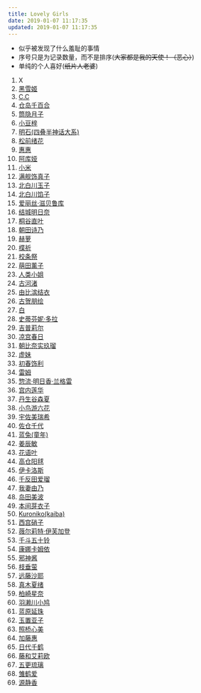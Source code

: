 ```yaml
---
title: Lovely Girls
date: 2019-01-07 11:17:35
updated: 2019-01-07 11:17:35
---
```


- 似乎被发现了什么羞耻的事情  
- 序号只是为记录数量，而不是排序(~~大家都是我的天使！（恶心）~~)
- 单纯的个人喜好(~~纸片人老婆~~)

1. X
2. [黑雪姬](https://zh.moegirl.org/黑雪姬)
3. [C.C](https://zh.moegirl.org/C.C.)
4. [仓岛千百合](https://zh.moegirl.org/仓岛千百合)
5. [筒隐月子](https://zh.moegirl.org/筒隐月子)
6. [小豆梓](https://zh.moegirl.org/小豆梓)
7. [明石(四叠半神话大系)][明石]
8. [松前绪花](https://zh.moegirl.org/松前绪花)
9. [惠惠](https://zh.moegirl.org/惠惠)
10. [阿库娅][阿库娅]
11. [小米](https://zh.moegirl.org/小米)
12. [满舰饰真子](https://zh.moegirl.org/满舰饰真子)
13. [北白川玉子](https://zh.moegirl.org/北白川玉子)
14. [北白川馅子](https://zh.moegirl.org/北白川馅子)
15. [爱丽丝·滋贝鲁库](https://zh.moegirl.org/爱丽丝·滋贝鲁库)
16. [结城明日奈](https://zh.moegirl.org/结城明日奈)
17. [桐谷直叶](https://zh.moegirl.org/桐谷直叶)
18. [朝田诗乃](https://zh.moegirl.org/朝田诗乃)
19. [赫萝](https://zh.moegirl.org/赫萝)
20. [楪祈](https://zh.moegirl.org/楪祈)
21. [校条祭](https://zh.moegirl.org/校条祭)
22. [萌田薰子](https://zh.moegirl.org/萌田薰子)
23. [人类小姐][人类小姐]
24. [古河渚](https://zh.moegirl.org/古河渚)
25. [由比滨结衣](https://zh.moegirl.org/由比滨结衣)
26. [古贺朋绘](https://zh.moegirl.org/古贺朋绘)
27. [白](https://zh.moegirl.org/白(No_Game_No_Life_游戏人生))
28. [史蒂芬妮·多拉](https://zh.moegirl.org/史蒂芬妮·多拉)
29. [吉普莉尔](https://zh.moegirl.org/吉普莉尔)
30. [凉宫春日](https://zh.moegirl.org/凉宫春日)
31. [朝比奈实玖瑠](https://zh.moegirl.org/朝比奈实玖瑠)
32. [虚妹](https://zh.moegirl.org/虚妹)
33. [初春饰利](https://zh.moegirl.org/初春饰利)
34. [雷姆][雷姆]
35. [惣流·明日香·兰格雷](https://zh.moegirl.org/惣流·明日香·兰格雷)
36. [宫内莲华](https://zh.moegirl.org/宫内莲华)
37. [丹生谷森夏](https://zh.moegirl.org/丹生谷森夏)
38. [小鸟游六花](https://zh.moegirl.org/小鸟游六花)
39. [宇佐美瑞希](https://zh.moegirl.org/宇佐美瑞希)
40. [佐仓千代](https://zh.moegirl.org/佐仓千代)
41. [蓝兔(童年)](https://zh.moegirl.org/蓝兔)
42. [姜辰敏](https://zh.moegirl.org/姜辰敏)
43. [花语叶](https://zh.moegirl.org/花语叶)
44. [高仓阳毬](https://baike.baidu.com/item/高仓阳毬)
45. [伊卡洛斯](https://zh.moegirl.org/伊卡洛斯)
46. [千反田爱瑠](https://zh.moegirl.org/千反田爱瑠)
47. [我妻由乃](https://zh.moegirl.org/我妻由乃)
48. [岛田美波](https://zh.moegirl.org/岛田美波)
49. [本间芽衣子](https://zh.moegirl.org/本间芽衣子)
50. [Kuroniko(kaiba)](https://zh.moegirl.org/海马#CAST)
51. [西宫硝子](https://zh.moegirl.org/西宫硝子)
52. [薇尔莉特·伊芙加登](https://zh.moegirl.org/薇尔莉特·伊芙加登)
53. [千斗五十铃](https://zh.moegirl.org/千斗五十铃)
54. [康娜卡姆依](https://zh.moegirl.org/康娜卡姆依)
55. [邪神酱](https://zh.moegirl.org/邪神酱)
56. [枝垂萤](https://zh.moegirl.org/枝垂萤)
57. [远藤沙耶](https://zh.moegirl.org/远藤沙耶)
58. [真木夏绪](https://zh.moegirl.org/真木夏绪)
59. [柏崎星奈](https://zh.moegirl.org/柏崎星奈)
60. [羽濑川小鸠](https://zh.moegirl.org/羽濑川小鸠)
61. [蓝原延珠](https://zh.moegirl.org/蓝原延珠)
62. [玉置亚子](https://zh.moegirl.org/玉置亚子)
63. [照桥心美](https://zh.moegirl.org/照桥心美)
64. [加藤惠](https://zh.moegirl.org/加藤惠)
65. [日代千鹤](https://zh.moegirl.org/日代千鹤)
66. [藤和艾莉欧](https://zh.moegirl.org/藤和艾莉欧)
67. [五更琉璃](https://zh.moegirl.org/五更琉璃)
68. [雏鹤爱](https://zh.moegirl.org/雏鹤爱)
69. [源静香](https://zh.moegirl.org/源静香)

[明石]: https://zh.moegirl.org/明石(四叠半神话大系)
[阿库娅]: https://zh.moegirl.org/阿库娅(为美好的世界献上祝福)
[人类小姐]: https://zh.moegirl.org/主人公(人类衰退之后)
[雷姆]: https://zh.moegirl.org/雷姆(Re:从零开始的异世界生活)